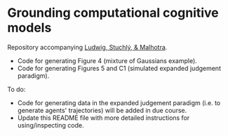 # Grounding computational cognitive models

Repository accompanying [Ludwig, Stuchlý, & Malhotra](https://osf.io/preprints/psyarxiv/vur6t). 

- Code for generating Figure 4 (mixture of Gaussians example).
- Code for generating Figures 5 and C1 (simulated expanded judgement paradigm).

To do:
- Code for generating data in the expanded judgement paradigm (i.e. to generate agents' trajectories) will be added in due course.
- Update this README file with more detailed instructions for using/inspecting code.
